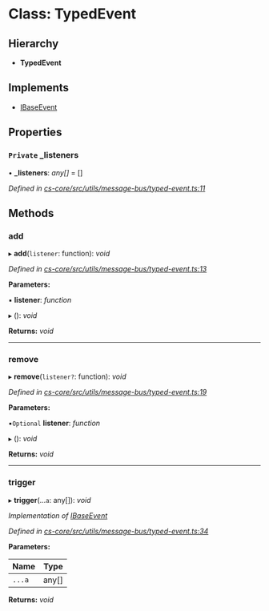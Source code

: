 # Class: TypedEvent

## Hierarchy

* **TypedEvent**

## Implements

* [IBaseEvent](../interfaces/_cs_core_src_utils_message_bus_typed_event_.ibaseevent.md)

## Properties

### `Private` _listeners

• **_listeners**: *any[]* =  []

*Defined in [cs-core/src/utils/message-bus/typed-event.ts:11](https://github.com/TNOCS/csnext/blob/99cbd46d/packages/cs-core/src/utils/message-bus/typed-event.ts#L11)*

## Methods

###  add

▸ **add**(`listener`: function): *void*

*Defined in [cs-core/src/utils/message-bus/typed-event.ts:13](https://github.com/TNOCS/csnext/blob/99cbd46d/packages/cs-core/src/utils/message-bus/typed-event.ts#L13)*

**Parameters:**

▪ **listener**: *function*

▸ (): *void*

**Returns:** *void*

___

###  remove

▸ **remove**(`listener?`: function): *void*

*Defined in [cs-core/src/utils/message-bus/typed-event.ts:19](https://github.com/TNOCS/csnext/blob/99cbd46d/packages/cs-core/src/utils/message-bus/typed-event.ts#L19)*

**Parameters:**

▪`Optional`  **listener**: *function*

▸ (): *void*

**Returns:** *void*

___

###  trigger

▸ **trigger**(...`a`: any[]): *void*

*Implementation of [IBaseEvent](../interfaces/_cs_core_src_utils_message_bus_typed_event_.ibaseevent.md)*

*Defined in [cs-core/src/utils/message-bus/typed-event.ts:34](https://github.com/TNOCS/csnext/blob/99cbd46d/packages/cs-core/src/utils/message-bus/typed-event.ts#L34)*

**Parameters:**

Name | Type |
------ | ------ |
`...a` | any[] |

**Returns:** *void*
